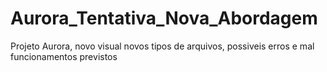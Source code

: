 # Aurora_Tentativa_Nova_Abordagem
Projeto Aurora, novo visual novos tipos de arquivos, possiveis erros e mal funcionamentos previstos
